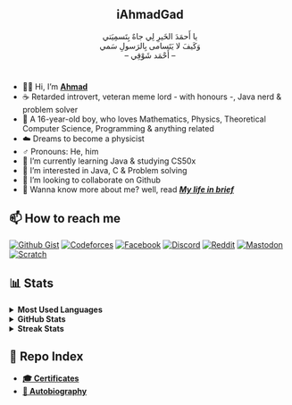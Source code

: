 <h2 align="center">iAhmadGad<br/></h2>
<p align="center">
يا أَحمَدَ الخَيرِ لِي جاهٌ بِتَسمِيَتي <br/>
وَكَيفَ لا يَتَسامى بِالرَسولِ سَمي<br/>
– أَحْمَد شَوْقِي –</p>

#
- 👋🏼 Hi, I’m [**Ahmad**](https://github.com/iAhmadGad/iAhmadGad/blob/main/Autobiography/Ahmad.md)
- ☕ Retarded introvert, veteran meme lord - with honours -, Java nerd & problem solver 
- 🌚 A 16-year-old boy, who loves Mathematics, Physics, Theoretical Computer Science, Programming & anything related
- ☁️ Dreams to become a physicist
- ♂️ Pronouns: He, him
- 🌱 I’m currently learning Java & studying CS50x
- 👀 I’m interested in Java, C & Problem solving
- 💞️ I’m looking to collaborate on Github
- 🧐 Wanna know more about me? well, read [_**My life in brief**_](https://github.com/iAhmadGad/iAhmadGad/tree/main/Autobiography/My_life_in_brief.md)

## 📫 How to reach me
[![Github Gist](https://img.shields.io/badge/Github_Gist-black?style=flat-square&logo=Github)](https://gist.github.com/iAhmadGad)
[![Codeforces](https://img.shields.io/badge/Codeforces-black?style=flat-square&logo=Codeforces)](https://codeforces.com/profile/iAhmadGad)
[![Facebook](https://img.shields.io/badge/Facebook-black?style=flat-square&logo=Facebook)](https://www.facebook.com/iAhmadGad)
[![Discord](https://img.shields.io/badge/Discord-black?style=flat-square&logo=Discord)](https://discord.com/users/580785454782218270)
[![Reddit](https://img.shields.io/badge/Reddit-black?style=flat-square&logo=Reddit)](https://www.reddit.com/u/iAhmadGad)
[![Mastodon](https://img.shields.io/badge/Mastodon-black?style=flat-square&logo=Mastodon)](https://mastodon.social/@iAhmadGad)
[![Scratch](https://img.shields.io/badge/Scratch-black?style=flat-square&logo=Scratch&logoColor=orange)](https://scratch.mit.edu/users/iAhmadGad)

## 📊 Stats
<details>
<summary><b> Most Used Languages </b></summary>
<br/>
<p align="center"><img src="https://github-readme-stats.vercel.app/api/top-langs?username=iAhmadGad&show_icons=true&locale=en&layout=compact" alt="Top Languages"></p> 
</details>

<details>
<summary><b> GitHub Stats </b></summary>
<br/>
<p align="center"><img src="https://github-readme-stats.vercel.app/api?username=iAhmadGad&show_icons=true&locale=en" alt="Stats"></p>
</details>

<details>
<summary><b> Streak Stats</b></summary>
<br/>
<p align="center"><img src="https://github-readme-streak-stats.herokuapp.com/?user=iAhmadGad" alt="Streak Stats"></p>
</details>

## 📄 Repo Index
- [**🎓 Certificates**](https://github.com/iAhmadGad/iAhmadGad/tree/main/Certificates)
- [**📝 Autobiography**](https://github.com/iAhmadGad/iAhmadGad/tree/main/Autobiography)

<!--- --->
<!---
iAhmadGad/iAhmadGad is a ✨ special ✨ repository because its `README.md` (this file) appears on your GitHub profile.
You can click the Preview link to take a look at your changes.
--->
